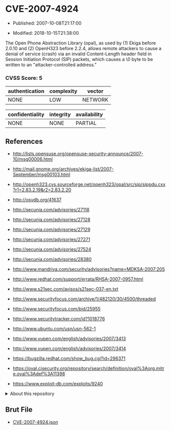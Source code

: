# CVE-2007-4924

- Published: 2007-10-08T21:17:00

- Modified: 2018-10-15T21:38:00

The Open Phone Abstraction Library (opal), as used by (1) Ekiga before 2.0.10 and (2) OpenH323 before 2.2.4, allows remote attackers to cause a denial of service (crash) via an invalid Content-Length header field in Session Initiation Protocol (SIP) packets, which causes a \0 byte to be written to an "attacker-controlled address."

### CVSS Score: **5**

| authentication | complexity | vector |
| --- | --- | --- |
| NONE | LOW | NETWORK |

| confidentiality | integrity | availability |
| --- | --- | --- |
| NONE | NONE | PARTIAL |

## References

* http://lists.opensuse.org/opensuse-security-announce/2007-10/msg00006.html

* http://mail.gnome.org/archives/ekiga-list/2007-September/msg00103.html

* http://openh323.cvs.sourceforge.net/openh323/opal/src/sip/sippdu.cxx?r1=2.83.2.19&r2=2.83.2.20

* http://osvdb.org/41637

* http://secunia.com/advisories/27118

* http://secunia.com/advisories/27128

* http://secunia.com/advisories/27129

* http://secunia.com/advisories/27271

* http://secunia.com/advisories/27524

* http://secunia.com/advisories/28380

* http://www.mandriva.com/security/advisories?name=MDKSA-2007:205

* http://www.redhat.com/support/errata/RHSA-2007-0957.html

* http://www.s21sec.com/avisos/s21sec-037-en.txt

* http://www.securityfocus.com/archive/1/482120/30/4500/threaded

* http://www.securityfocus.com/bid/25955

* http://www.securitytracker.com/id?1018776

* http://www.ubuntu.com/usn/usn-562-1

* http://www.vupen.com/english/advisories/2007/3413

* http://www.vupen.com/english/advisories/2007/3414

* https://bugzilla.redhat.com/show_bug.cgi?id=296371

* https://oval.cisecurity.org/repository/search/definition/oval%3Aorg.mitre.oval%3Adef%3A11398

* https://www.exploit-db.com/exploits/9240

<details>
<summary>About this repository</summary> 

  This repository is part of the project [Live Hack CVE](https://github.com/Live-Hack-CVE). Main website can be found [www.live-hack.org](https://www.live-hack.org) 
  
  Made by [Sn0wAlice](https://github.com/Sn0wAlice) for the people that care about security and need to have a feed of the latest CVEs. Hope you enjoy it, don't forget to star the repo and follow me on [Twitter](https://twitter.com/Sn0wAlice) and [Github](https://github.com/Sn0wAlice). And that is my [personnal website](https://www.alice-snow.me/)

  - [Home Page](https://github.com/Live-Hack-CVE)
  - [Framework](https://github.com/Live-Hack-CVE/cve-framework)
  - [CVE database](https://github.com/Live-Hack-CVE/full_database)
  - [Changelog](https://github.com/Live-Hack-CVE/Changelog)
</details>

## Brut File

* [CVE-2007-4924.json](https://raw.githubusercontent.com/Live-Hack-CVE/full_database/main/cves/2007/CVE-2007-4924.json)

